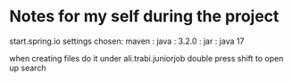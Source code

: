 # Notes for my self during the project

start.spring.io settings chosen: 
    maven : java : 3.2.0 : jar : java 17

when creating files do it under ali.trabi.juniorjob
double press shift to open up search
